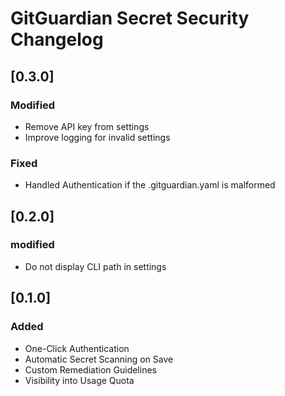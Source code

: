# GitGuardian Secret Security Changelog

## [0.3.0]
### Modified
- Remove API key from settings
- Improve logging for invalid settings
### Fixed
- Handled Authentication if the .gitguardian.yaml is malformed

## [0.2.0]
### modified
- Do not display CLI path in settings

## [0.1.0]

### Added
- One-Click Authentication
- Automatic Secret Scanning on Save
- Custom Remediation Guidelines
- Visibility into Usage Quota
